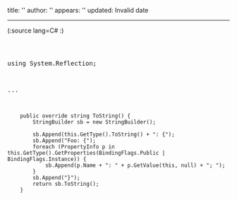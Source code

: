 title: ''
author: ''
appears: ''
updated: Invalid date

---

(:source lang=C# :) <pre class="escaped">

using System.Reflection;

...

        public override string ToString() {
            StringBuilder sb = new StringBuilder();

            sb.Append(this.GetType().ToString() + ": {");
            sb.Append("Foo: {");
            foreach (PropertyInfo p in this.GetType().GetProperties(BindingFlags.Public | BindingFlags.Instance)) {
                sb.Append(p.Name + ": " + p.GetValue(this, null) + "; ");
            }
            sb.Append("}");
            return sb.ToString();
        }

</pre>
